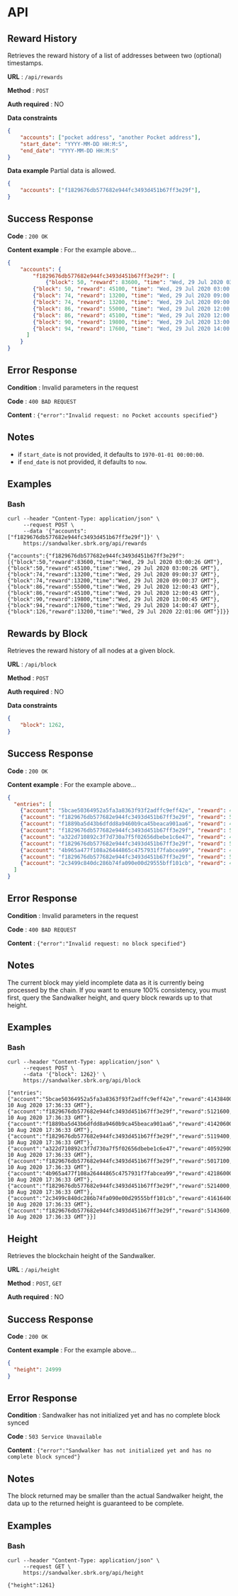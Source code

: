 # API

## Reward History

Retrieves the reward history of a list of addresses between two (optional) timestamps.

**URL** : `/api/rewards`

**Method** : `POST`

**Auth required** : NO

**Data constraints**

```json
{
    "accounts": ["pocket address", "another Pocket address"],
    "start_date": "YYYY-MM-DD HH:M:S",
    "end_date": "YYYY-MM-DD HH:M:S"
}
```

**Data example** Partial data is allowed.

```json
{
    "accounts": ["f1829676db577682e944fc3493d451b67ff3e29f"],
}
```

## Success Response

**Code** : `200 OK`

**Content example** : For the example above...

```json
{
    "accounts": {
        "f1829676db577682e944fc3493d451b67ff3e29f": [
    	    {"block": 50, "reward": 83600, "time": "Wed, 29 Jul 2020 03:00:26 GMT"},
	    {"block": 50, "reward": 45100, "time": "Wed, 29 Jul 2020 03:00:26 GMT"},
	    {"block": 74, "reward": 13200, "time": "Wed, 29 Jul 2020 09:00:37 GMT"},
	    {"block": 74, "reward": 13200, "time": "Wed, 29 Jul 2020 09:00:37 GMT"},
	    {"block": 86, "reward": 55000, "time": "Wed, 29 Jul 2020 12:00:43 GMT"},
	    {"block": 86, "reward": 45100, "time": "Wed, 29 Jul 2020 12:00:43 GMT"},
	    {"block": 90, "reward": 19800, "time": "Wed, 29 Jul 2020 13:00:45 GMT"},
	    {"block": 94, "reward": 17600, "time": "Wed, 29 Jul 2020 14:00:47 GMT"}
	  ]
    }
}
```

## Error Response

**Condition** : Invalid parameters in the request

**Code** : `400 BAD REQUEST`

**Content** : `{"error":"Invalid request: no Pocket accounts specified"}`

## Notes

- if `start_date` is not provided, it defaults to `1970-01-01 00:00:00`.
- if `end_date` is not provided, it defaults to `now`.

## Examples

### Bash

```
curl --header "Content-Type: application/json" \
     --request POST \
     --data '{"accounts": ["f1829676db577682e944fc3493d451b67ff3e29f"]}' \
     https://sandwalker.sbrk.org/api/rewards
```

```
{"accounts":{"f1829676db577682e944fc3493d451b67ff3e29f":[{"block":50,"reward":83600,"time":"Wed, 29 Jul 2020 03:00:26 GMT"},{"block":50,"reward":45100,"time":"Wed, 29 Jul 2020 03:00:26 GMT"},{"block":74,"reward":13200,"time":"Wed, 29 Jul 2020 09:00:37 GMT"},{"block":74,"reward":13200,"time":"Wed, 29 Jul 2020 09:00:37 GMT"},{"block":86,"reward":55000,"time":"Wed, 29 Jul 2020 12:00:43 GMT"},{"block":86,"reward":45100,"time":"Wed, 29 Jul 2020 12:00:43 GMT"},{"block":90,"reward":19800,"time":"Wed, 29 Jul 2020 13:00:45 GMT"},{"block":94,"reward":17600,"time":"Wed, 29 Jul 2020 14:00:47 GMT"},{"block":126,"reward":13200,"time":"Wed, 29 Jul 2020 22:01:06 GMT"}]}}
```

## Rewards by Block

Retrieves the reward history of all nodes at a given block.

**URL** : `/api/block`

**Method** : `POST`

**Auth required** : NO

**Data constraints**

```json
{
    "block": 1262,
}
```

## Success Response

**Code** : `200 OK`

**Content example** : For the example above...

```json
{
  "entries": [
    {"account": "5bcae50364952a5fa3a8363f93f2adffc9eff42e", "reward": 41438400, "time": "Mon, 10 Aug 2020 17: 36: 33 GMT"},
    {"account": "f1829676db577682e944fc3493d451b67ff3e29f", "reward": 5121600, "time": "Mon, 10 Aug 2020 17: 36: 33 GMT"},
    {"account": "f1889ba5d43b6dfdd8a9460b9ca45beaca901aa6", "reward": 41420600, "time": "Mon, 10 Aug 2020 17: 36: 33 GMT"},
    {"account": "f1829676db577682e944fc3493d451b67ff3e29f", "reward": 5119400, "time": "Mon, 10 Aug 2020 17: 36: 33 GMT"},
    {"account": "a322d710892c3f7d730a7f5f02656dbebe1c6e47", "reward": 40592900, "time": "Mon, 10 Aug 2020 17: 36: 33 GMT"},
    {"account": "f1829676db577682e944fc3493d451b67ff3e29f", "reward": 5017100, "time": "Mon, 10 Aug 2020 17: 36: 33 GMT"},
    {"account": "4b965a477f108a26444865c4757931f7fabcea99", "reward": 42186000, "time": "Mon, 10 Aug 2020 17: 36: 33 GMT"},
    {"account": "f1829676db577682e944fc3493d451b67ff3e29f", "reward": 5214000, "time": "Mon, 10 Aug 2020 17: 36: 33 GMT"},
    {"account": "2c3499c840dc286b74fa090e00d29555bff101cb", "reward": 41616400, "time": "Mon, 10 Aug 2020 17: 36: 33 GMT"}
  ]
}
```

## Error Response

**Condition** : Invalid parameters in the request

**Code** : `400 BAD REQUEST`

**Content** : `{"error":"Invalid request: no block specified"}`

## Notes

The current block may yield incomplete data as it is currently being
processed by the chain. If you want to ensure 100% consistency, you
must first, query the Sandwalker height, and query block rewards up to
that height.

## Examples

### Bash

```
curl --header "Content-Type: application/json" \
     --request POST \
     --data '{"block": 1262}' \
     https://sandwalker.sbrk.org/api/block
```

```
["entries":{"account":"5bcae50364952a5fa3a8363f93f2adffc9eff42e","reward":41438400,"time":"Mon, 10 Aug 2020 17:36:33 GMT"},{"account":"f1829676db577682e944fc3493d451b67ff3e29f","reward":5121600,"time":"Mon, 10 Aug 2020 17:36:33 GMT"},{"account":"f1889ba5d43b6dfdd8a9460b9ca45beaca901aa6","reward":41420600,"time":"Mon, 10 Aug 2020 17:36:33 GMT"},{"account":"f1829676db577682e944fc3493d451b67ff3e29f","reward":5119400,"time":"Mon, 10 Aug 2020 17:36:33 GMT"},{"account":"a322d710892c3f7d730a7f5f02656dbebe1c6e47","reward":40592900,"time":"Mon, 10 Aug 2020 17:36:33 GMT"},{"account":"f1829676db577682e944fc3493d451b67ff3e29f","reward":5017100,"time":"Mon, 10 Aug 2020 17:36:33 GMT"},{"account":"4b965a477f108a26444865c4757931f7fabcea99","reward":42186000,"time":"Mon, 10 Aug 2020 17:36:33 GMT"},{"account":"f1829676db577682e944fc3493d451b67ff3e29f","reward":5214000,"time":"Mon, 10 Aug 2020 17:36:33 GMT"},{"account":"2c3499c840dc286b74fa090e00d29555bff101cb","reward":41616400,"time":"Mon, 10 Aug 2020 17:36:33 GMT"},{"account":"f1829676db577682e944fc3493d451b67ff3e29f","reward":5143600,"time":"Mon, 10 Aug 2020 17:36:33 GMT"}}]
```

## Height

Retrieves the blockchain height of the Sandwalker.

**URL** : `/api/height`

**Method** : `POST`, `GET`

**Auth required** : NO

## Success Response

**Code** : `200 OK`

**Content example** : For the example above...

```json
{
  "height": 24999
}
```

## Error Response

**Condition** : Sandwalker has not initialized yet and has no complete block synced

**Code** : `503 Service Unavailable`

**Content** : `{"error":"Sandwalker has not initialized yet and has no complete block synced"}`

## Notes

The block returned may be smaller than the actual Sandwalker height,
the data up to the returned height is guaranteed to be complete.

## Examples

### Bash

```
curl --header "Content-Type: application/json" \
     --request GET \
     https://sandwalker.sbrk.org/api/height
```

```
{"height":1261}
```
